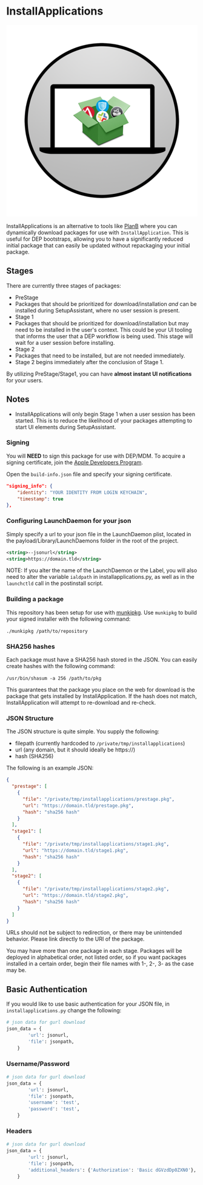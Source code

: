# InstallApplications
![InstallApplications icon](/icon/installapplications.png?raw=true)

InstallApplications is an alternative to tools like [PlanB](https://github.com/google/macops-planb) where you can dynamically download packages for use with `InstallApplication`. This is useful for DEP bootstraps, allowing you to have a significantly reduced initial package that can easily be updated without repackaging your initial package.

## Stages
There are currently three stages of packages:
- PreStage
 - Packages that should be prioritized for download/installation _and_ can be installed during SetupAssistant, where no user session is present.
- Stage 1
 - Packages that should be prioritized for download/installation but may need to be installed in the user's context. This could be your UI tooling that informs the user that a DEP workflow is being used. This stage will wait for a user session before installing.
- Stage 2
 - Packages that need to be installed, but are not needed immediately.
 - Stage 2 begins immediately after the conclusion of Stage 1.

 By utilizing PreStage/Stage1, you can have **almost instant UI notifications** for your users.

## Notes
- InstallApplications will only begin Stage 1 when a user session has been started. This is to reduce the likelihood of your packages attempting to start UI elements during SetupAssistant.

### Signing
You will **NEED** to sign this package for use with DEP/MDM. To acquire a signing certificate, join the [Apple Developers Program](https://developer.apple.com).

Open the `build-info.json` file and specify your signing certificate.

```json
"signing_info": {
    "identity": "YOUR IDENTITY FROM LOGIN KEYCHAIN",
    "timestamp": true
},
```

### Configuring LaunchDaemon for your json
Simply specify a url to your json file in the LaunchDaemon plist, located in the payload/Library/LaunchDaemons folder in the root of the project.

```xml
<string>--jsonurl</string>
<string>https://domain.tld</string>
```

NOTE: If you alter the name of the LaunchDaemon or the Label, you will also need to alter the variable `ialdpath` in installapplications.py, as well as in the `launchctld` call in the postinstall script.

### Building a package
This repository has been setup for use with [munkipkg](https://github.com/munki/munki-pkg). Use `munkipkg` to build your signed installer with the following command:

`./munkipkg /path/to/repository`

### SHA256 hashes
Each package must have a SHA256 hash stored in the JSON. You can easily create hashes with the following command:

`/usr/bin/shasum -a 256 /path/to/pkg`

This guarantees that the package you place on the web for download is the package that gets installed by InstallApplication. If the hash does not match, InstallApplication will attempt to re-download and re-check.

### JSON Structure
The JSON structure is quite simple. You supply the following:
- filepath (currently hardcoded to `/private/tmp/installapplications`)
- url (any domain, but it should ideally be https://)
- hash (SHA256)

The following is an example JSON:
```json
{
  "prestage": [
    {
      "file": "/private/tmp/installapplications/prestage.pkg",
      "url": "https://domain.tld/prestage.pkg",
      "hash": "sha256 hash"
    }
  ],
  "stage1": [
    {
      "file": "/private/tmp/installapplications/stage1.pkg",
      "url": "https://domain.tld/stage1.pkg",
      "hash": "sha256 hash"
    }
  ],
  "stage2": [
    {
      "file": "/private/tmp/installapplications/stage2.pkg",
      "url": "https://domain.tld/stage2.pkg",
      "hash": "sha256 hash"
    }
  ]
}
```

URLs should not be subject to redirection, or there may be unintended behavior. Please link directly to the URI of the package.

You may have more than one package in each stage. Packages will be deployed in alphabetical order, not listed order, so if you want packages installed in a certain order, begin their file names with 1-, 2-, 3- as the case may be.

## Basic Authentication
If you would like to use basic authentication for your JSON file, in  `installapplications.py` change the following:

```python
# json data for gurl download
json_data = {
        'url': jsonurl,
        'file': jsonpath,
    }
```

### Username/Password
```python
# json data for gurl download
json_data = {
        'url': jsonurl,
        'file': jsonpath,
        'username': 'test',
        'password': 'test',
    }
```

### Headers

```python
# json data for gurl download
json_data = {
        'url': jsonurl,
        'file': jsonpath,
        'additional_headers': {'Authorization': 'Basic dGVzdDp0ZXN0'},
    }
```
